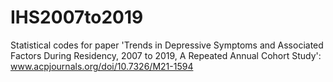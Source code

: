 # IHS2007to2019

Statistical codes for paper 'Trends in Depressive Symptoms and Associated Factors During Residency, 2007 to 2019,
A Repeated Annual Cohort Study': www.acpjournals.org/doi/10.7326/M21-1594
